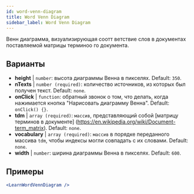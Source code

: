 ```yaml
---
id: word-venn-diagram
title: Word Venn Diagram
sidebar_label: Word Venn Diagram
---
```


Венн диаграмма, визуализирующая соотт ветствие слов в документах поставляемой матрицы терминоо го документа.

## Варианты

* __height__ | `number`: высота диаграммы Венна в пикселях. Default: `350`.
* __nTexts__ | `number (required)`: количество источников, из которых был получен текст. Default: `none`.
* __onClick__ | `function`: обратный звонок о том, что делать, когда нажимается кнопка "Нарисовать диаграмму Венна". Default: `onClick() {}`.
* __tdm__ | `array (required)`: `массив`, представляющий собой [матрицу терминов в документе] (https://en.wikipedia.org/wiki/Document-term_matrix). Default: `none`.
* __vocabulary__ | `array (required)`: `массив` в порядке переданного массива `tdm`, чтобы индексы могли совпадать с их словами. Default: `none`.
* __width__ | `number`: ширина диаграммы Венна в пикселях. Default: `600`.


## Примеры

```jsx live
<LearnWordVennDiagram />
```

